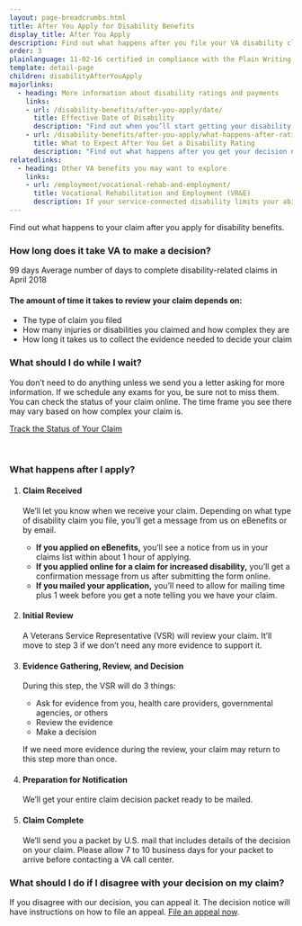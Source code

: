 ```yaml
---
layout: page-breadcrumbs.html
title: After You Apply for Disability Benefits
display_title: After You Apply
description: Find out what happens after you file your VA disability claim, including how long you'll wait for a decision and what steps we take before the preparation for notification.
order: 3
plainlanguage: 11-02-16 certified in compliance with the Plain Writing Act
template: detail-page
children: disabilityAfterYouApply
majorlinks:
  - heading: More information about disability ratings and payments
    links:
    - url: /disability-benefits/after-you-apply/date/
      title: Effective Date of Disability
      description: "Find out when you’ll start getting your disability payments."
    - url: /disability-benefits/after-you-apply/what-happens-after-rating/
      title: What to Expect After You Get a Disability Rating
      description: "Find out what happens after you get your decision notice with your rating."
relatedlinks:
  - heading: Other VA benefits you may want to explore
    links:
    - url: /employment/vocational-rehab-and-employment/
      title: Vocational Rehabilitation and Employment (VR&E)
      description: If your service-connected disability limits your ability to work or prevents you from working, find out if you can get VR&E benefits and services—like help exploring employment options and getting more training if required. 
---
```


<div class="va-introtext">

Find out what happens to your claim after you apply for disability benefits. 

</div>

### How long does it take VA to make a decision?

<div class="card information" markdown="0">
<span class="number">99 days</span>
<span class="description">Average number of days to complete disability-related claims in April 2018</span>
</div>

#### The amount of time it takes to review your claim depends on:

- The type of claim you filed
- How many injuries or disabilities you claimed and how complex they are
- How long it takes us to collect the evidence needed to decide your claim

### What should I do while I wait?

You don’t need to do anything unless we send you a letter asking for more information. If we schedule any exams for you, be sure not to miss them. You can check the status of your claim online. The time frame you see there may vary based on how complex your claim is.

<a class="usa-button-primary" href="/track-claims">Track the Status of Your Claim</a>

<div markdown="0"><br></div>

### What happens after I apply?

<ol class="process">
<li class="process-step list-one">

#### Claim Received
We’ll let you know when we receive your claim. Depending on what type of disability claim you file, you’ll get a message from us on eBenefits or by email. 
- **If you applied on eBenefits,** you’ll see a notice from us in your claims list within about 1 hour of applying.<br>
- **If you applied online for a claim for increased disability,** you’ll get a confirmation message from us after submitting the form online. <br>
- **If you mailed your application,** you’ll need to allow for mailing time plus 1 week before you get a note telling you we have your claim.

</li>

<li class="process-step list-two">

#### Initial Review

A Veterans Service Representative (VSR) will review your claim. It’ll move to step 3 if we don’t need any more evidence to support it.

</li>

<li class="process-step list-three">

#### Evidence Gathering, Review, and Decision

During this step, the VSR will do 3 things:

- Ask for evidence from you, health care providers, governmental agencies, or others
- Review the evidence
- Make a decision

If we need more evidence during the review, your claim may return to this step more than once.

</li>

<li class="process-step list-four"> 

#### Preparation for Notification

We’ll get your entire claim decision packet ready to be mailed.

</li>

<li class="process-step list-five">

#### Claim Complete

We’ll send you a packet by U.S. mail that includes details of the decision on your claim. Please allow 7 to 10 business days for your packet to arrive before contacting a VA call center.

</li>
</ol>

### What should I do if I disagree with your decision on my claim?

If you disagree with our decision, you can appeal it. The decision notice will have instructions on how to file an appeal. [File an appeal now](/disability-benefits/claims-appeal/).

<div markdown="0"><br></div>

